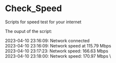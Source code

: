 # Check_Speed
Scripts for speed test for your internet

The ouput of the script:

2023-04-10 23:16:09: Network connected \
2023-04-10 23:16:09: Network speed at 115.79 Mbps \
2023-04-10 23:17:23: Network speed: 166.63 Mbps \
2023-04-10 23:18:00: Network speed: 170.97 Mbps \
